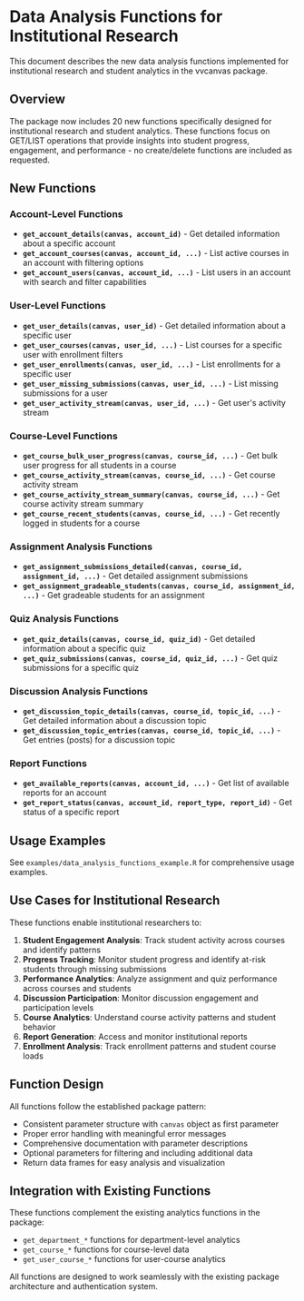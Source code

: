 # Data Analysis Functions for Institutional Research

This document describes the new data analysis functions implemented for institutional research and student analytics in the vvcanvas package.

## Overview

The package now includes 20 new functions specifically designed for institutional research and student analytics. These functions focus on GET/LIST operations that provide insights into student progress, engagement, and performance - no create/delete functions are included as requested.

## New Functions

### Account-Level Functions
- **`get_account_details(canvas, account_id)`** - Get detailed information about a specific account
- **`get_account_courses(canvas, account_id, ...)`** - List active courses in an account with filtering options
- **`get_account_users(canvas, account_id, ...)`** - List users in an account with search and filter capabilities

### User-Level Functions
- **`get_user_details(canvas, user_id)`** - Get detailed information about a specific user
- **`get_user_courses(canvas, user_id, ...)`** - List courses for a specific user with enrollment filters
- **`get_user_enrollments(canvas, user_id, ...)`** - List enrollments for a specific user
- **`get_user_missing_submissions(canvas, user_id, ...)`** - List missing submissions for a user
- **`get_user_activity_stream(canvas, user_id, ...)`** - Get user's activity stream

### Course-Level Functions
- **`get_course_bulk_user_progress(canvas, course_id, ...)`** - Get bulk user progress for all students in a course
- **`get_course_activity_stream(canvas, course_id, ...)`** - Get course activity stream
- **`get_course_activity_stream_summary(canvas, course_id, ...)`** - Get course activity stream summary
- **`get_course_recent_students(canvas, course_id, ...)`** - Get recently logged in students for a course

### Assignment Analysis Functions
- **`get_assignment_submissions_detailed(canvas, course_id, assignment_id, ...)`** - Get detailed assignment submissions
- **`get_assignment_gradeable_students(canvas, course_id, assignment_id, ...)`** - Get gradeable students for an assignment

### Quiz Analysis Functions
- **`get_quiz_details(canvas, course_id, quiz_id)`** - Get detailed information about a specific quiz
- **`get_quiz_submissions(canvas, course_id, quiz_id, ...)`** - Get quiz submissions for a specific quiz

### Discussion Analysis Functions
- **`get_discussion_topic_details(canvas, course_id, topic_id, ...)`** - Get detailed information about a discussion topic
- **`get_discussion_topic_entries(canvas, course_id, topic_id, ...)`** - Get entries (posts) for a discussion topic

### Report Functions
- **`get_available_reports(canvas, account_id, ...)`** - Get list of available reports for an account
- **`get_report_status(canvas, account_id, report_type, report_id)`** - Get status of a specific report

## Usage Examples

See `examples/data_analysis_functions_example.R` for comprehensive usage examples.

## Use Cases for Institutional Research

These functions enable institutional researchers to:

1. **Student Engagement Analysis**: Track student activity across courses and identify patterns
2. **Progress Tracking**: Monitor student progress and identify at-risk students through missing submissions
3. **Performance Analytics**: Analyze assignment and quiz performance across courses and students
4. **Discussion Participation**: Monitor discussion engagement and participation levels
5. **Course Analytics**: Understand course activity patterns and student behavior
6. **Report Generation**: Access and monitor institutional reports
7. **Enrollment Analysis**: Track enrollment patterns and student course loads

## Function Design

All functions follow the established package pattern:
- Consistent parameter structure with `canvas` object as first parameter
- Proper error handling with meaningful error messages
- Comprehensive documentation with parameter descriptions
- Optional parameters for filtering and including additional data
- Return data frames for easy analysis and visualization

## Integration with Existing Functions

These functions complement the existing analytics functions in the package:
- `get_department_*` functions for department-level analytics
- `get_course_*` functions for course-level data
- `get_user_course_*` functions for user-course analytics

All functions are designed to work seamlessly with the existing package architecture and authentication system.